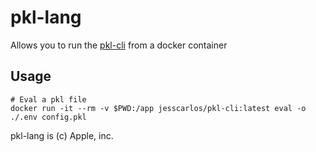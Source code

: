 # pkl-lang

Allows you to run the [pkl-cli](https://pkl-lang.org/) from a docker container

## Usage

```
# Eval a pkl file
docker run -it --rm -v $PWD:/app jesscarlos/pkl-cli:latest eval -o ./.env config.pkl
```


pkl-lang is (c) Apple, inc.
